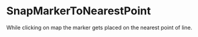 # SnapMarkerToNearestPoint
While clicking on map the marker gets placed on the nearest point of line.
